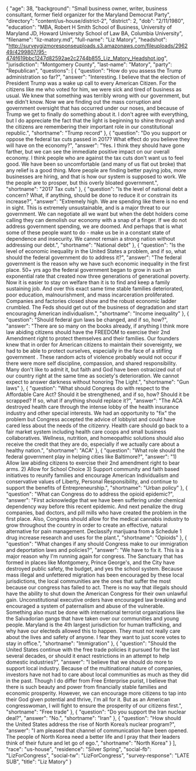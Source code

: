 {
  "age": 38,
  "background": "Small business owner, writer, business consultant, former field organizer for the Maryland Democrat Party",
  "directory": "content/us-house/district-2",
  "district": 2,
  "dob": "2/11/1980",
  "education": "MBA, Robert H Smith School of Business, University of Maryland JD, Howard University School of Law BA, Columbia University",
  "filename": "liz-matory.md",
  "full-name": "Liz Matory",
  "headshot": "http://surveygizmoresponseuploads.s3.amazonaws.com/fileuploads/296249/4299807/95-474f619bbc1247d82592ae2c2744b855_Liz_Matory_Headshot.jpg",
  "jurisdiction": "Montgomery County",
  "last-name": "Matory",
  "party": "Republican",
  "questions": [
    {
      "question": "How do you assess the Trump administration so far?",
      "answer": "Interesting. I believe that the election of President Trump was a wake up call to every American Citizen. For the citizens like me who voted for him, we were sick and tired of business as usual. We knew that something was terribly wrong with our government, but we didn't know. Now we are finding out the mass corruption and government oversight that has occurred under our noses, and because of Trump we get to finally do something about it.   I don't agree with everything, but I do appreciate the fact that the light is beginning to shine through and the citizens are remembering their important role in our constitutional republic.",
      "shortname": "Trump record"
    },
    {
      "question": "Do you support or oppose the federal tax cuts passed in 2017? What effect do you believe they will have on the economy?",
      "answer": "Yes. I think they should have gone farther, but we can see the immediate positive impact on our overall economy. I think people who are against the tax cuts don't want us to feel good. We have been so uncomfortable (and many of us flat out broke) that any relief is a good thing. More people are finding better paying jobs, more businesses are hiring, and that is how our system is supposed to work. We the people are to prosper, but this overly bloated government.",
      "shortname": "2017 Tax cuts"
    },
    {
      "question": "Is the level of national debt a concern? What, if anything, should be done to reduce it or constrain its increase?",
      "answer": "Extremely high. We are spending like there is no end in sight.  This is extremely unsustainable, and is a major threat to our government. We can negotiate all we want but when the debt holders come calling they can demolish our economy with a snap of a finger. If we do not address government spending, we are doomed. And perhaps that is what some of these people want to do - make us be in a constant state of dependence and insecurity. We cannot remain a strong nation without addressing our debt.",
      "shortname": "National debt"
    },
    {
      "question": "Is the level of economic inequality in the United States a problem, and if so, what should the federal government do to address it?",
      "answer": "The federal government is the reason why we have such economic inequality in the first place. 50+ yrs ago the federal government began to grow in such an exponential rate that created now three generations of generational poverty. Now it is easier to stay on welfare than it is to find and keep a family sustaining job. And over this exact same time stable families deteriorated, poor education, malnourishment, and mass incarceration proliferated. Companies and factories closed show and the robust economic ladder crumbled.   The Feds should get out of the business of degradation and start encouraging American individualism.",
      "shortname": "Income inequality"
    },
    {
      "question": "Should federal gun laws be changed, and if so, how?",
      "answer": "There are so many on the books already, if anything I think more law abiding citizens should have the FREEDOM to exercise their 2nd Amendment right to protect themselves and their families. Our founders knew that in order for American citizens to maintain their sovereignty, we had to be able to protect ourselves, especially in the face of a stifling government .   These random acts of violence probably would not occur if there were more self discipline, compassion, and shared responsibility. Many don't like to admit it, but faith and God have been ostracized out of our country right at the same time as society's deterioration. We cannot expect to answer darkness without honoring The Light.",
      "shortname": "Gun laws"
    },
    {
      "question": "What should Congress do with respect to the Affordable Care Act? Should it be strengthened, and if so, how? Should it be scrapped? If so, what if anything should replace it?",
      "answer": "The ACA destroyed health care through the intense lobby of the health insurance industry and other special interests. We had an opportunity to \"fix\" the problem but Congress accepted the advice of lobbyist and could have cared less about the needs of the citizenry.   Health care should go back to a fair market system including health care coops and small business collaboratives. Wellness, nutrition, and homeopathic solutions should also receive the credit that they are do, especially if we actually care about a healthy nation.",
      "shortname": "ACA"
    },
    {
      "question": "What role should the federal government play in helping cities like Baltimore?",
      "answer": "1) Allow law abiding citizens to exercise their 2nd amendment right to bear arms.  2) Allow for School Choice 3) Support community and faith based initiatives to reunify families and encourage American Individualism and conservative values of Liberty, Personal Responsibility, and continue to support the benefits of Entrepreneurship.",
      "shortname": "Urban policy"
    },
    {
      "question": "What can Congress do to address the opioid epidemic?",
      "answer": "First acknowledge that we have been suffering under chemical dependency way before this recent epidemic.  And next penalize the drug companies, bad doctors, and pill mills who have created the problem in the first place.  Also, Congress should allow for the medical cannabis industry to grow throughout the country in order to create an effective, natural alternative for pain management. Declassify marijuana from a Schedule 1 drug increase research and uses for the plant.",
      "shortname": "Opioids"
    },
    {
      "question": "What changes if any should Congress make to our immigration and deportation laws and policies?",
      "answer": "We have to fix it. This is a major reason why I'm running again for congress. The Sanctuary that has formed in places like Montgomery, Prince George's, and the City have destroyed public safety, the budget, and yes the school system. Because mass illegal and unfettered migration has been encouraged by these local jurisdictions, the local communities are the ones that suffer the most because our congress has failed to act.   There is no way that illegals should have the ability to shut down the American Congress for their own unlawful gain. Unconstitutional executive orders have encouraged law breaking and encouraged a system of paternalism and abuse of the vulnerable.  Something also must be done with international terrorist organizations like the Salvadorian gangs that have taken over our communities and young people.  Maryland is the 4th largest jurisdiction for human trafficking, and why have our electeds allowed this to happen. They must not really care about the lives and safety of anyone. I fear they want to just score votes to stay in office.",
      "shortname": "Immigration"
    },
    {
      "question": "Should the United States continue with the free trade policies it pursued for the last several decades, or should it enact restrictions in an attempt to help domestic industries?",
      "answer": "I believe that we should do more to support local industry. Because of the multinational nature of companies, investors have not had to care about local communities as much as they did in the past. Though I do differ from Free Enterprise purist, I believe that there is such beauty and power from financially stable families and economic prosperity. However, we can encourage more citizens to tap into their God given potential and thrive, I'm all for it.   But as an American congresswoman, I will fight to ensure the prosperity of our citizens first.",
      "shortname": "Free trade"
    },
    {
      "question": "Do you support the Iran nuclear deal?",
      "answer": "No.",
      "shortname": "Iran"
    },
    {
      "question": "How should the United States address the rise of North Korea’s nuclear program?",
      "answer": "I am pleased that channel of communication have been opened. The people of North Korea need a better life and I pray that their leaders think of their future and let go of ego.",
      "shortname": "North Korea"
    }
  ],
  "race": "us-house",
  "residence": "Silver Spring",
  "social-fb": "LizForCongress",
  "social-tw": "LizForCongress",
  "survey-response": "LATE SUB",
  "title": "Liz Matory"
}
